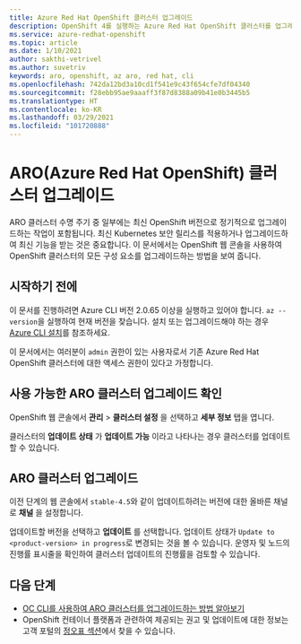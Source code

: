 ```yaml
---
title: Azure Red Hat OpenShift 클러스터 업그레이드
description: OpenShift 4를 실행하는 Azure Red Hat OpenShift 클러스터를 업그레이드하는 방법 알아보기
ms.service: azure-redhat-openshift
ms.topic: article
ms.date: 1/10/2021
author: sakthi-vetrivel
ms.author: suvetriv
keywords: aro, openshift, az aro, red hat, cli
ms.openlocfilehash: 742da12bd3a10cd1f541e9c43f654cfe7df04340
ms.sourcegitcommit: f28ebb95ae9aaaff3f87d8388a09b41e0b3445b5
ms.translationtype: HT
ms.contentlocale: ko-KR
ms.lasthandoff: 03/29/2021
ms.locfileid: "101720888"
---
```

# <a name="upgrade-an-azure-red-hat-openshift-aro-cluster"></a>ARO(Azure Red Hat OpenShift) 클러스터 업그레이드

ARO 클러스터 수명 주기 중 일부에는 최신 OpenShift 버전으로 정기적으로 업그레이드하는 작업이 포함됩니다. 최신 Kubernetes 보안 릴리스를 적용하거나 업그레이드하여 최신 기능을 받는 것은 중요합니다. 이 문서에서는 OpenShift 웹 콘솔을 사용하여 OpenShift 클러스터의 모든 구성 요소를 업그레이드하는 방법을 보여 줍니다.

## <a name="before-you-begin"></a>시작하기 전에

이 문서를 진행하려면 Azure CLI 버전 2.0.65 이상을 실행하고 있어야 합니다. `az --version`을 실행하여 현재 버전을 찾습니다. 설치 또는 업그레이드해야 하는 경우 [Azure CLI 설치](/cli/azure/install-azure-cli)를 참조하세요.

이 문서에서는 여러분이 `admin` 권한이 있는 사용자로서 기존 Azure Red Hat OpenShift 클러스터에 대한 액세스 권한이 있다고 가정합니다.

## <a name="check-for-available-aro-cluster-upgrades"></a>사용 가능한 ARO 클러스터 업그레이드 확인

OpenShift 웹 콘솔에서 **관리** > **클러스터 설정** 을 선택하고 **세부 정보** 탭을 엽니다.

클러스터의 **업데이트 상태** 가 **업데이트 가능** 이라고 나타나는 경우 클러스터를 업데이트할 수 있습니다.

## <a name="upgrade-your-aro-cluster"></a>ARO 클러스터 업그레이드

이전 단계의 웹 콘솔에서 `stable-4.5`와 같이 업데이트하려는 버전에 대한 올바른 채널로 **채널** 을 설정합니다.

업데이트할 버전을 선택하고 **업데이트** 를 선택합니다. 업데이트 상태가 `Update to <product-version> in progress`로 변경되는 것을 볼 수 있습니다. 운영자 및 노드의 진행률 표시줄을 확인하여 클러스터 업데이트의 진행률을 검토할 수 있습니다.

## <a name="next-steps"></a>다음 단계
- [OC CLI를 사용하여 ARO 클러스터를 업그레이드하는 방법 알아보기](https://docs.openshift.com/container-platform/4.6/updating/updating-cluster-between-minor.html)
- OpenShift 컨테이너 플랫폼과 관련하여 제공되는 권고 및 업데이트에 대한 정보는 고객 포털의 [정오표 섹션](https://access.redhat.com/downloads/content/290/ver=4.6/rhel---8/4.6.0/x86_64/product-errata)에서 찾을 수 있습니다.
